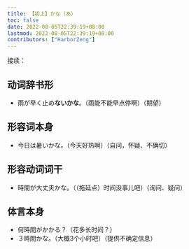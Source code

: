 ```yaml
---
title: 【初上】かな（あ）
toc: false
date: 2022-08-05T22:39:19+08:00
lastmod: 2022-08-05T22:39:19+08:00
contributors: ["HarborZeng"]
---
```


接续：

## 动词辞书形

  - 雨が早く止め**ないかな**。（雨能不能早点停啊）（期望）

## 形容词本身

  - 今日は暑いかな。（今天好热啊）（自问，怀疑、不确切）

## 形容动词词干

  - 時間が大丈夫かな。（（拖延点）时间没事儿吧）（询问、疑问）

## 体言本身

  - 何時間がかかる？（花多长时间？）
  - ３時間かな。（大概3个小时吧）（提供不确定信息）

